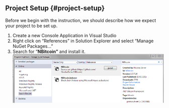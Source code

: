 ## Project Setup {#project-setup}

Before we begin with the instruction, we should describe how we expect your project to be set up.

1.  Create a new Console Application in Visual Studio
2.  Right click on “References” in Solution Explorer and select “Manage NuGet Packages…”
3.  Search for “**NBitcoin”** and install it.  
![](../assets/nuget.png)
